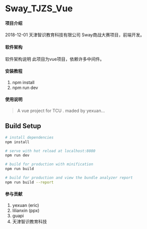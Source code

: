 # Sway_TJZS_Vue

#### 项目介绍
2018-12-01  天津智识教育科技有限公司  Sway商战大赛项目，前端开发。


#### 软件架构
软件架构说明
此项目为vue项目，依赖许多中间件。


#### 安装教程

1. npm install
2. npm run dev

#### 使用说明

> A vue project for TCU . maded by yexuan...

## Build Setup

``` bash
# install dependencies
npm install

# serve with hot reload at localhost:8080
npm run dev

# build for production with minification
npm run build

# build for production and view the bundle analyzer report
npm run build --report
```

#### 参与贡献

1. yexuan (eric)
2. lilianxin (ppx)
3. guapi
4. 天津智识教育科技
